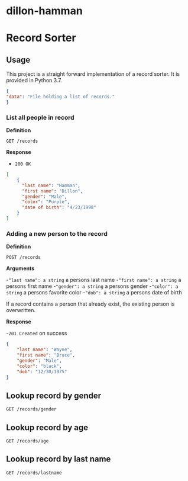 # dillon-hamman
# Record Sorter
## Usage 
This project is a straight forward 
implementation of a record sorter. It is provided in Python 3.7.

```json
{
"data": "File holding a list of records."
}
```
### List all people in record 

**Definition**

`GET /records`

**Response**

- `200 OK` 
```json
[
    {
      "last name": "Hamman",
      "first name": "Dillon",
      "gender": "Male",
      "color": "Purple",
      "date of birth": "4/23/1998"
    }
]
```

### Adding a new person to the record

**Definition**

`POST /records`

**Arguments**

-`"last name": a string` a persons last name
-`"first name": a string` a persons first name
-`"gender": a string` a persons gender 
-`"color": a string` a persons favorite color
-`"dob": a string` a persons date of birth 

If a record contains a person that already exist, the existing person is overwritten.

**Response**

-`201 Created` on success
```json
{
    "last name": "Wayne",
    "first name": "Bruce",
    "gender": "Male",
    "color": "black",
    "dob": "12/30/1975"
}
```

## Lookup record by gender

`GET /records/gender`

## Lookup record by age

`GET /records/age`

## Lookup record by last name

`GET /records/lastname`
